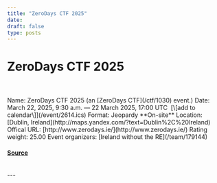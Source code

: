 ```yaml
---
title: "ZeroDays CTF 2025"
date: 
draft: false
type: posts
---
```

# ZeroDays CTF 2025

<br/>

<br/>
Name: ZeroDays CTF 2025 (an [ZeroDays CTF](/ctf/1030) event.)  
Date: March 22, 2025, 9:30 a.m. — 22 March 2025, 17:00 UTC  [\[add to calendar\]](/event/2614.ics)  
Format: Jeopardy  
**On-site**  
Location: [Dublin, Ireland](http://maps.yandex.com/?text=Dublin%2C%20Ireland)  
Offical URL: [http://www.zerodays.ie/](http://www.zerodays.ie/)  
Rating weight: 25.00  
Event organizers: [Ireland without the RE](/team/179144)

#### [Source](https://ctftime.org/event/2614)

<br/>
---
